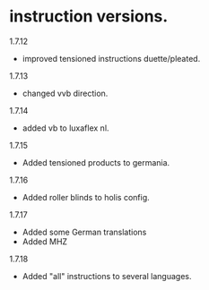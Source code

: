 # instruction versions.

1.7.12
- improved tensioned instructions duette/pleated.

1.7.13
- changed vvb direction.

1.7.14
- added vb to luxaflex nl.

1.7.15

- Added tensioned products to germania.

1.7.16

- Added roller blinds to holis config.

1.7.17

- Added some German translations
- Added MHZ

1.7.18

- Added "all" instructions to several languages.
